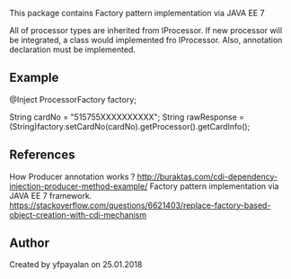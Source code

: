 This package contains Factory pattern implementation via JAVA EE 7

All of processor types are inherited from IProcessor.
If new processor will be integrated, a class would implemented fro IProcessor.
Also, annotation declaration must be implemented.


## Example

@Inject
ProcessorFactory factory;

String cardNo = "515755XXXXXXXXXX";
String rawResponse = (String)factory.setCardNo(cardNo).getProcessor().getCardInfo();

## References
How Producer annotation works ?
http://buraktas.com/cdi-dependency-injection-producer-method-example/
Factory pattern implementation via JAVA EE 7 framework.
https://stackoverflow.com/questions/6621403/replace-factory-based-object-creation-with-cdi-mechanism

## Author
Created by yfpayalan on 25.01.2018
